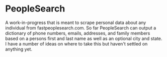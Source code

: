 # PeopleSearch
A work-in-progress that is meant to scrape personal data about any individual from fastpeoplesearch.com. So far PeopleSearch can output a dictionary of phone numbers, emails, addresses, and family members based on a persons first and last name as well as an optional city and state. I have a number of ideas on where to take this but haven't settled on anything yet.
